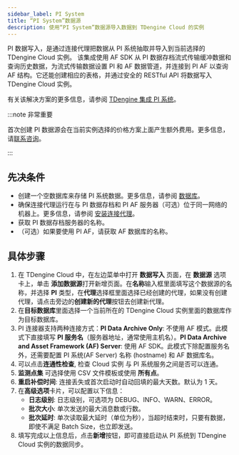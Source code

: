 ```yaml
---
sidebar_label: PI System
title: “PI System”数据源
description: 使用“PI System”数据源导入数据到 TDengine Cloud 的实例
---
```


PI 数据写入，是通过连接代理把数据从 PI 系统抽取并导入到当前选择的 TDengine Cloud 实例。
该集成使用 AF SDK 从 PI 数据存档流式传输缓冲数据和查询历史数据，为流式传输数据设置 PI 和 AF 数据管道，并连接到 PI AF 以查询 AF 结构。它还能创建相应的表格，并通过安全的 RESTful API 将数据写入 TDengine Cloud 实例。

有关该解决方案的更多信息，请参阅 [TDengine 集成 PI 系统](https://tdengine.com/pi-system/)。

:::note 非常重要

首次创建 PI 数据源会在当前实例选择的价格方案上面产生额外费用。更多信息，请[联系咨询](https://cloud.taosdata.com)。

:::

## 先决条件

- 创建一个空数据库来存储 PI 系统数据。更多信息，请参阅 [数据库](../../../programming/model/#create-database)。
- 确保连接代理运行在与 PI 数据存档和 PI AF 服务器（可选）位于同一网络的机器上。更多信息，请参阅 [安装连接代理](../install-agent/)。
- 获取 PI 数据存档服务器的名称。
- （可选）如果要使用 PI AF，请获取 AF 数据库的名称。

## 具体步骤

1. 在 TDengine Cloud 中，在左边菜单中打开 **数据写入** 页面，在 **数据源** 选项卡上，单击 **添加数据源**打开新增页面。在**名称**输入框里面填写这个数据源的名称，并选择 **PI** 类型，在**代理**选择框里面选择已经创建的代理，如果没有创建代理，请点击旁边的**创建新的代理**按钮去创建新代理。
2. 在**目标数据库**里面选择一个当前所在的 TDengine Cloud 实例里面的数据库作为目标数据库。
3. PI 连接器支持两种连接方式：**PI Data Archive Only**: 不使用 AF 模式。此模式下直接填写 **PI 服务名**（服务器地址，通常使用主机名）。**PI Data Archive and Asset Framework (AF) Server**: 使用 AF SDK。此模式下除配置服务名外，还需要配置 PI 系统(AF Server) 名称 (hostname) 和 AF 数据库名。
4. 可以点击**连通性检查**, 检查 Cloud 实例 与 PI 系统服务之间是否可以连通。
5. **监测点集** 可选择使用 CSV 文件模板或使用 **所有点**。
6. **重启补偿时间**: 连接丢失或首次启动时自动回填的最大天数。默认为 1 天。
7. 在**高级选项**卡片，可以配置以下信息：
   - **日志级别**: 日志级别，可选项为 DEBUG、INFO、WARN、ERROR。
   - **批次大小**: 单次发送的最大消息数或行数。
   - **批次延时**: 单次读取最大延时（单位为秒），当超时结束时，只要有数据，即使不满足 Batch Size，也立即发送。
8. 填写完成以上信息后，点击**新增**按钮，即可直接启动从 PI 系统到 TDengine Cloud 实例的数据同步。
